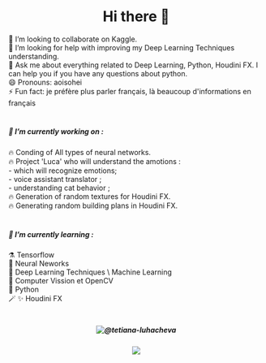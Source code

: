 <h1 align="center">Hi there 👋</h1>   

👯 I’m looking to collaborate on Kaggle.
</br> 🤔 I’m looking for help with improving my Deep Learning Techniques understanding.
</br> 💬 Ask me about everything related to Deep Learning, Python, Houdini FX. I can help you if you have any questions about python.
</br> 😄 Pronouns: aoisohei
</br> ⚡ Fun fact: je préfère plus parler français, là beaucoup d'informations en français   

<h1 align="center"></h1>  

##### 🔭 I’m currently working on :
  🔥 Conding of All types of neural networks.</br>
  🔥 Project 'Luca' who will understand the amotions :</br>
    - which will recognize emotions;</br>
    - voice assistant translator ;</br>
    - understanding cat behavior ;</br>
  🔥 Generation of random textures for Houdini FX.</br>
  🔥 Generating random building plans in Houdini FX.</br>

<h1 align="center"></h1>  

##### 🌱 I’m currently learning :</br>
  ⚗️  Tensorflow</br>
  🧹  Neural Neworks</br>
  🔮  Deep Learning Techniques \ Machine Learning</br>
  🐲  Computer Vission et OpenCV</br>
  🦄  Python</br>
  🪄  ✨ Houdini FX</br>

<h1 align="center"></h1>  

##### <p align="center">![@tetiana-luhacheva](https://img.shields.io/badge/LinkedIN-%40tetiana--luhacheva-blue)  </p>  
##### <p align="center">![](https://img.shields.io/badge/Telegram-%40terratsukiyomi-white)  </p>   

 
